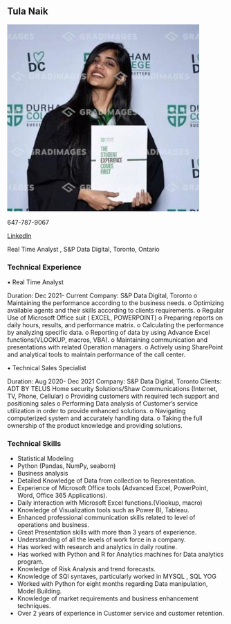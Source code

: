 ## Tula Naik  

![Image](TulaNaik.jpeg)                                                                                                                         
                                                            
  647-787-9067 
                                    
  [LinkedIn](https://www.linkedin.com/in/tulanaik/)
                                    
  Real Time Analyst
 , S&P Data Digital, Toronto, Ontario


### Technical Experience
•	Real Time Analyst 

Duration: Dec 2021- Current 
Company: S&P Data Digital, Toronto
o	Maintaining the performance according to the business needs.
o	Optimizing available agents and their skills according to clients requirements.
o	Regular Use of Microsoft Office suit ( EXCEL, POWERPOINT)
o	Preparing reports on daily hours, results, and performance matrix.
o	Calculating the performance by analyzing specific data.
o	Reporting of data by using Advance Excel functions(VLOOKUP, macros, VBA).
o	Maintaining communication and presentations with related Operation managers.
o	Actively using SharePoint and analytical tools to maintain performance of the call center.

•	Technical Sales Specialist    

Duration: Aug 2020- Dec 2021
Company: S&P Data Digital, Toronto
Clients: ADT BY TELUS Home security Solutions/Shaw Communications (Internet, TV,     Phone, Cellular)
o	Providing customers with required tech support and positioning sales
o	Performing Data analysis of Customer’s service utilization in order to provide enhanced solutions.
o	Navigating computerized system and accurately handling data.
o	Taking the full ownership of the product knowledge and providing solutions.

### Technical Skills

- Statistical Modeling
- Python (Pandas, NumPy, seaborn)
- Business analysis
- Detailed Knowledge of Data from collection to Representation.
- Experience of Microsoft Office tools (Advanced Excel, PowerPoint, Word, Office 365 Applications).
- Daily interaction with Microsoft Excel functions.(Vlookup, macro)
- Knowledge of Visualization tools such as Power BI, Tableau.
- Enhanced professional communication skills related to level of operations and business.
- Great Presentation skills with more than 3 years of experience.
- Understanding of all the levels of work force in a company.
- Has worked with research and analytics in daily routine.
- Has worked with Python and R for Analytics machines for Data analytics program.
- Knowledge of Risk Analysis and trend forecasts.
- Knowledge of SQl syntaxes, particularly worked in MYSQL , SQL YOG
- Worked with Python for eight months regarding Data manipulation, Model Building.
- Knowledge of market requirements and business enhancement techniques.
- Over 2 years of experience in Customer service and customer retention.





